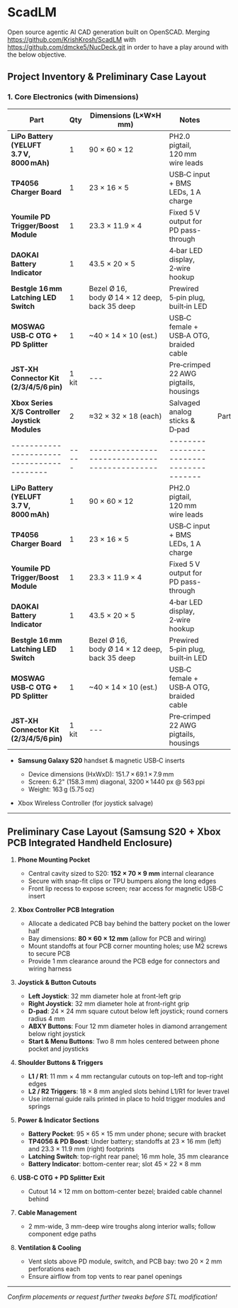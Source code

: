 # ScadLM

Open source agentic AI CAD generation built on OpenSCAD. Merging https://github.com/KrishKrosh/ScadLM with https://github.com/dmcke5/NucDeck.git in order to have a play around with the below objective.

## Project Inventory & Preliminary Case Layout

### 1. Core Electronics (with Dimensions)

| Part                                            | Qty   | Dimensions (L×W×H mm)                         | Notes                                   |      |     |                       |       |
| ----------------------------------------------- | ----- | --------------------------------------------- | --------------------------------------- | ---- | --- | --------------------- | ----- |
| **LiPo Battery (YELUFT 3.7 V, 8000 mAh)**       | 1     | 90 × 60 × 12                                  | PH2.0 pigtail, 120 mm wire leads        |      |     |                       |       |
| **TP4056 Charger Board**                        | 1     | 23 × 16 × 5                                   | USB‑C input + BMS LEDs, 1 A charge      |      |     |                       |       |
| **Youmile PD Trigger/Boost Module**             | 1     | 23.3 × 11.9 × 4                               | Fixed 5 V output for PD pass-through    |      |     |                       |       |
| **DAOKAI Battery Indicator**                    | 1     | 43.5 × 20 × 5                                 | 4‑bar LED display, 2‑wire hookup        |      |     |                       |       |
| **Bestgle 16 mm Latching LED Switch**           | 1     | Bezel Ø 16, body Ø 14 × 12 deep, back 35 deep | Prewired 5‑pin plug, built‑in LED       |      |     |                       |       |
| **MOSWAG USB‑C OTG + PD Splitter**              | 1     | \~40 × 14 × 10 (est.)                         | USB‑C female + USB‑A OTG, braided cable |      |     |                       |       |
| **JST‑XH Connector Kit (2/3/4/5/6 pin)**        | 1 kit | ---                                           | Pre‑crimped 22 AWG pigtails, housings   |      |     |                       |       |
| **Xbox Series X/S Controller Joystick Modules** | 2     | ≈32 × 32 × 18 (each)                          | Salvaged analog sticks & D‑pad          | Part | Qty | Dimensions (L×W×H mm) | Notes |
| -----------------------------------------       | ----- | --------------------------------------------- | --------------------------------------- |      |     |                       |       |
| **LiPo Battery (YELUFT 3.7 V, 8000 mAh)**       | 1     | 90 × 60 × 12                                  | PH2.0 pigtail, 120 mm wire leads        |      |     |                       |       |
| **TP4056 Charger Board**                        | 1     | 23 × 16 × 5                                   | USB‑C input + BMS LEDs, 1 A charge      |      |     |                       |       |
| **Youmile PD Trigger/Boost Module**             | 1     | 23.3 × 11.9 × 4                               | Fixed 5 V output for PD pass-through    |      |     |                       |       |
| **DAOKAI Battery Indicator**                    | 1     | 43.5 × 20 × 5                                 | 4‑bar LED display, 2‑wire hookup        |      |     |                       |       |
| **Bestgle 16 mm Latching LED Switch**           | 1     | Bezel Ø 16, body Ø 14 × 12 deep, back 35 deep | Prewired 5‑pin plug, built‑in LED       |      |     |                       |       |
| **MOSWAG USB‑C OTG + PD Splitter**              | 1     | \~40 × 14 × 10 (est.)                         | USB‑C female + USB‑A OTG, braided cable |      |     |                       |       |
| **JST‑XH Connector Kit (2/3/4/5/6 pin)**        | 1 kit | ---                                           | Pre‑crimped 22 AWG pigtails, housings   |      |     |                       |       |

* **Samsung Galaxy S20** handset & magnetic USB‑C inserts

  * Device dimensions (HxWxD): 151.7 × 69.1 × 7.9 mm
  * Screen: 6.2" (158.3 mm) diagonal, 3200 × 1440 px @ 563 ppi
  * Weight: 163 g (5.75 oz)
* Xbox Wireless Controller (for joystick salvage)

---

## Preliminary Case Layout (Samsung S20 + Xbox PCB Integrated Handheld Enclosure)

1. **Phone Mounting Pocket**

   * Central cavity sized to S20: **152 × 70 × 9 mm** internal clearance
   * Secure with snap-fit clips or TPU bumpers along the long edges
   * Front lip recess to expose screen; rear access for magnetic USB‑C insert

2. **Xbox Controller PCB Integration**

   * Allocate a dedicated PCB bay behind the battery pocket on the lower half
   * Bay dimensions: **80 × 60 × 12 mm** (allow for PCB and wiring)
   * Mount standoffs at four PCB corner mounting holes; use M2 screws to secure PCB
   * Provide 1 mm clearance around the PCB edge for connectors and wiring harness

3. **Joystick & Button Cutouts**

   * **Left Joystick**: 32 mm diameter hole at front-left grip
   * **Right Joystick**: 32 mm diameter hole at front-right grip
   * **D-pad**: 24 × 24 mm square cutout below left joystick; round corners radius 4 mm
   * **ABXY Buttons**: Four 12 mm diameter holes in diamond arrangement below right joystick
   * **Start & Menu Buttons**: Two 8 mm holes centered between phone pocket and joysticks

4. **Shoulder Buttons & Triggers**

   * **L1 / R1**: 11 mm × 4 mm rectangular cutouts on top-left and top-right edges
   * **L2 / R2 Triggers**: 18 × 8 mm angled slots behind L1/R1 for lever travel
   * Use internal guide rails printed in place to hold trigger modules and springs

5. **Power & Indicator Sections**

   * **Battery Pocket**: 95 × 65 × 15 mm under phone; secure with bracket
   * **TP4056 & PD Boost**: Under battery; standoffs at 23 × 16 mm (left) and 23.3 × 11.9 mm (right) footprints
   * **Latching Switch**: top-right rear panel; 16 mm hole, 35 mm clearance
   * **Battery Indicator**: bottom-center rear; slot 45 × 22 × 8 mm

6. **USB-C OTG + PD Splitter Exit**

   * Cutout 14 × 12 mm on bottom-center bezel; braided cable channel behind

7. **Cable Management**

   * 2 mm-wide, 3 mm-deep wire troughs along interior walls; follow component edge paths

8. **Ventilation & Cooling**

   * Vent slots above PD module, switch, and PCB bay: two 20 × 2 mm perforations each
   * Ensure airflow from top vents to rear panel openings

---

*Confirm placements or request further tweaks before STL modification!*
